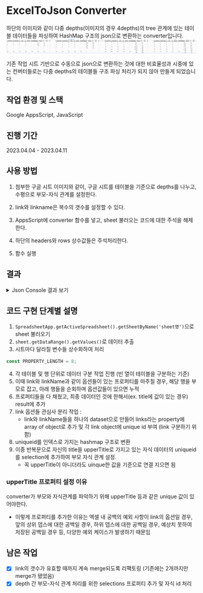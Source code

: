 # ExcelToJson Converter

하단의 이미지와 같이 다중 depths(이미지의 경우 4depths)의 tree 관계에 있는 테이블 데이터들을 파싱하여 HashMap 구조의 json으로 변환하는 converter입니다.
![excelImg](./image/excelImg.png)

기존 작업 시트 기반으로 수동으로 json으로 변환하는 것에 대한 비효율성과 시중에 있는 컨버터들로는 다중 depths의 테이블들 구조 파싱 처리가 되지 않아 만들게 되었습니다.

## 작업 환경 및 스택

Google AppsScript, JavaScript

## 진행 기간

2023.04.04 - 2023.04.11

## 사용 방법

1. 첨부한 구글 시트 이미지와 같이, 구글 시트를 테이블을 기준으로 depths를 나누고, 수평으로 부모-자식 관계를 설정한다.

2. link와 linkname은 복수의 갯수를 설정할 수 있다.
3. AppsScript에 converter 함수를 넣고, sheet 불러오는 코드에 대한 주석을 해제한다.
4. 하단의 headers와 rows 상수값들은 주석처리한다.
5. 함수 실행

## 결과

<details><summary>Json Console 결과 보기</summary>
console에서는 Object의 데이터가 가려져서 나오지만, 데이터 직접 처리할 때는 해당 객체 데이터에 접근 가능하다. 
  
```json
{ '0':
   { upperTitle: '',
     buttonName: '1',
     buttonImage: '1',
     title: '1',
     contents: '1',
     contentImage: '1',
     links: [ [Object], [Object], [Object] ],
     selection: [ '1' ] },
  '1':
   { upperTitle: '1',
     buttonName: '2',
     buttonImage: '2',
     title: '2',
     contents: '2',
     contentImage: '2',
     links: [ [Object], [Object] ],
     parent: '0',
     selection: [ '2' ] },
  '2':
   { upperTitle: '2',
     buttonName: '3',
     buttonImage: '3',
     title: '3',
     contents: '3',
     contentImage: '3',
     links: [ [Object], [Object] ],
     parent: '1',
     selection: [ '3' ] },
  '3':
   { upperTitle: '3',
     buttonName: '4',
     buttonImage: '4',
     title: '4',
     contents: '4',
     contentImage: '4',
     links: [ [Object], [Object] ],
     parent: '2',
     selection: [] },
  '4':
   { upperTitle: '',
     buttonName: '5',
     buttonImage: '5',
     title: '5',
     contents: '5',
     contentImage: '5',
     links: [ [Object], [Object] ],
     selection: [ '5', '8' ] },
  '5':
   { upperTitle: '5',
     buttonName: '6',
     buttonImage: '6',
     title: '6',
     contents: '6',
     contentImage: '6',
     links: [ [Object], [Object] ],
     parent: '4',
     selection: [ '6' ] },
  '6':
   { upperTitle: '6',
     buttonName: '7',
     buttonImage: '7',
     title: '7',
     contents: '7',
     contentImage: '7',
     links: [ [Object], [Object] ],
     parent: '5',
     selection: [ '7' ] },
  '7':
   { upperTitle: '7',
     buttonName: '8',
     buttonImage: '8',
     title: '8',
     contents: '8',
     contentImage: '8',
     links: [ [Object], [Object] ],
     parent: '6',
     selection: [] },
  '8':
   { upperTitle: '5',
     buttonName: '9',
     buttonImage: '9',
     title: '9',
     contents: '9',
     contentImage: '9',
     links: [ [Object] ],
     parent: '4',
     selection: [ '9' ] },
  '9':
   { upperTitle: '9',
     buttonName: '10',
     buttonImage: '10',
     title: '10',
     contents: '10',
     contentImage: '10',
     links: [ [Object], [Object], [Object], [Object] ],
     parent: '8',
     selection: [ '10' ] },
  '10':
   { upperTitle: '10',
     buttonName: '11',
     buttonImage: '11',
     title: '11',
     contents: '11',
     contentImage: '11',
     links: [ [Object] ],
     parent: '9',
     selection: [] },
  '11':
   { upperTitle: 5,
     buttonName: '12',
     buttonImage: '12',
     title: '12',
     contents: '12',
     contentImage: '12',
     links: [ [Object], [Object] ],
     selection: [ '12', '14' ] },
  '12':
   { upperTitle: '12',
     buttonName: '13',
     buttonImage: '13',
     title: '13',
     contents: '13',
     contentImage: '13',
     links: [ [Object], [Object] ],
     parent: '11',
     selection: [ '13' ] },
  '13':
   { upperTitle: '13',
     buttonName: '14',
     buttonImage: '14',
     title: '14',
     contents: '14',
     contentImage: '14',
     links: [ [Object], [Object] ],
     parent: '12',
     selection: [] },
  '14':
   { upperTitle: '12',
     buttonName: '15',
     buttonImage: '15',
     title: '15',
     contents: '15',
     contentImage: '15',
     links: [ [Object], [Object] ],
     parent: '11',
     selection: [ '15', '16', '17', '18' ] },
  '15':
   { upperTitle: '15',
     buttonName: '16',
     buttonImage: '16',
     title: '16',
     contents: '16',
     contentImage: '16',
     links: [ [Object], [Object] ],
     parent: '14',
     selection: [] },
  '16':
   { upperTitle: '15',
     buttonName: '17',
     buttonImage: '17',
     title: '17',
     contents: '17',
     contentImage: '17',
     links: [ [Object], [Object] ],
     parent: '14',
     selection: [] },
  '17':
   { upperTitle: '15',
     buttonName: '18',
     buttonImage: '18',
     title: '18',
     contents: '18',
     contentImage: '18',
     links: [ [Object], [Object] ],
     parent: '14',
     selection: [] },
  '18':
   { upperTitle: '15',
     buttonName: '19',
     buttonImage: '19',
     title: '19',
     contents: '19',
     contentImage: '19',
     links: [ [Object], [Object] ],
     parent: '14',
     selection: [] } }
```

</details>

## 코드 구현 단계별 설명

1. `SpreadsheetApp.getActiveSpreadsheet().getSheetByName('sheet명')`으로 sheet 불러오기
2. `sheet.getDataRange().getValues()`로 데이터 추출
3. 시트마다 달라질 변수들 상수화하여 처리

```javascript
const PROPERTY_LENGTH = 8;
```

4. 각 테이블 및 행 단위로 데이터 구분 작업 진행 (빈 열이 테이블을 구분하는 기준)
5. 이때 link와 linkName과 같이 옵션들이 있는 프로퍼티를 마주칠 경우, 해당 행을 부모로 잡고, 아래 행들을 순회하며 옵션값들이 있으면 누적
6. 프로퍼티들을 다 채웠고, 최종 데이터인 것에 한해서(ex. title에 값이 있는 경우) result에 추가
7. link 옵션들 관심사 분리 작업 :
   - link와 linkName들을 하나의 dataset으로 만들어 links라는 property에 array of object로 추가 및 각 link object에 unique id 부여 (link 구분하기 위함)
8. uniqueid를 인덱스로 가지는 hashmap 구조로 변환
9. 이중 반복문으로 자신의 title을 upperTitle로 가지고 있는 자식 데이터의 uniqueid를 selection에 추가하여 부모 자식 관계 설정.
   - 꼭 upperTitle이 아니더라도 uinque한 값을 기준으로 연결 지으면 됨

### upperTitle 프로퍼티 설정 이유

converter가 부모와 자식관계를 파악하기 위해 upperTitle 등과 같은 unique 값이 있어야한다.

- 이렇게 프로퍼티를 추가한 이유는 엑셀 내 공백의 예외 사항이 link의 옵션일 경우, 앞의 상위 뎁스에 대한 공백일 경우, 하위 뎁스에 대한 공백일 경우, 예상치 못하여 저장된 공백일 경우 등, 다양한 예외 케이스가 발생하기 때문임

## 남은 작업

- [x] link의 갯수가 유효할 때까지 계속 merge되도록 리팩토링 (기존에는 2개까지만 merge가 됐었음)
- [x] depth 간 부모-자식 관계 처리를 위한 selections 프로퍼티 추가 및 자식 id 처리
